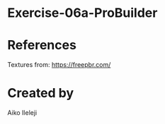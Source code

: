 # Exercise-06a-ProBuilder

# References

Textures from: https://freepbr.com/

# Created by 
Aiko Ileleji
